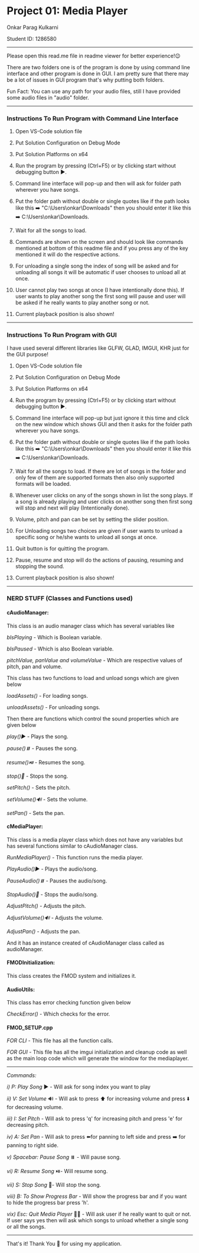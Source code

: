 # Project 01: Media Player 

Onkar Parag Kulkarni

Student ID: 1286580

---

Please open this read.me file in readme viewer for better experience!😉

There are two folders one is of the program is done by using command line interface and other program is done in GUI. I am pretty sure that there may be a lot of issues in GUI program that's why putting both folders.

Fun Fact: You can use any path for your audio files, still I have provided some audio files in "audio" folder.

---

### Instructions To Run Program with Command Line Interface

1) Open VS-Code solution file

2) Put Solution Configuration on Debug Mode

3) Put Solution Platforms on x64

4) Run the program by pressing (Ctrl+F5) or by clicking start without debugging button ▶️.

5) Command line interface will pop-up and then will ask for folder path wherever you have songs.

6) Put the folder path without double or single quotes like if the path looks like this ➡️ "C:\Users\onkar\Downloads" then you should enter it like this ➡️ C:\Users\onkar\Downloads.

7) Wait for all the songs to load.

8) Commands are shown on the screen and should look like commands mentioned at bottom of this readme file and if you press any of the key mentioned it will do the respective actions.

9) For unloading a single song the index of song will be asked and for unloading all songs it will be automatic if user chooses to unload all at once.

10) User cannot play two songs at once (I have intentionally done this). If user wants to play another song the first song will pause and user will be asked if he really wants to play another song or not.

11) Current playback position is also shown!

---

### Instructions To Run Program with GUI

I have used several different libraries like GLFW, GLAD, IMGUI, KHR just for the GUI purpose!

1) Open VS-Code solution file

2) Put Solution Configuration on Debug Mode

3) Put Solution Platforms on x64

4) Run the program by pressing (Ctrl+F5) or by clicking start without debugging button ▶️.

5) Command line interface will pop-up but just ignore it this time and click on the new window which shows GUI and then it asks for the folder path wherever you have songs.

6) Put the folder path without double or single quotes like if the path looks like this ➡️ "C:\Users\onkar\Downloads" then you should enter it like this ➡️ C:\Users\onkar\Downloads.

7) Wait for all the songs to load. If there are lot of songs in the folder and only few of them are supported formats then also only supported formats will be loaded.

8) Whenever user clicks on any of the songs shown in list the song plays. If a song is already playing and user clicks on another song then first song will stop and next will play (Intentionally done).

9) Volume, pitch and pan can be set by setting the slider position.

10) For Unloading songs two choices are given if user wants to unload a specific song or he/she wants to unload all songs at once.

11) Quit button is for quitting the program.

12) Pause, resume and stop will do the actions of pausing, resuming and stopping the sound.

13) Current playback position is also shown!

---

### NERD STUFF (Classes and Functions used)

#### cAudioManager:

This class is an audio manager class which has several variables like

*bIsPlaying* - Which is Boolean variable.

*bIsPaused* - Which is also Boolean variable.

*pitchValue, panValue and volumeValue* - Which are respective values of pitch, pan and volume.


This class has two functions to load and unload songs which are given below

*loadAssets()* - For loading songs.

*unloadAssets()* - For unloading songs.


Then there are functions which control the sound properties which are given below

*play()▶️* - Plays the song.

*pause()⏸️* - Pauses the song.

*resume()⏯️* - Resumes the song.

*stop()🛑* - Stops the song.

*setPitch()* - Sets the pitch.

*setVolume()🔊* - Sets the volume.

*setPan()* - Sets the pan.

#### cMediaPlayer:

This class is a media player class which does not have any variables but has several functions similar to cAudioManager class.

*RunMediaPlayer()* - This function runs the media player.

*PlayAudio()▶️* - Plays the audio/song.

*PauseAudio()⏸️* - Pauses the audio/song.

*StopAudio()🛑* - Stops the audio/song.

*AdjustPitch()* - Adjusts the pitch.

*AdjustVolume()🔊* - Adjusts the volume.

*AdjustPan()* - Adjusts the pan.


And it has an instance created of cAudioManager class called as audioManager.

#### FMODInitialization:

This class creates the FMOD system and initializes it.

#### AudioUtils:

This class has error checking function given below

*CheckError()* - Which checks for the error.

#### FMOD_SETUP.cpp

*FOR CLI* - This file has all the function calls.

*FOR GUI* - This file has all the imgui initialization and cleanup code as well as the main loop code which will generate the window for the mediaplayer.

---

*Commands:*

*i) P: Play Song* ▶️ - Will ask for song index you want to play

*ii) V: Set Volume* 🔊 - Will ask to press ⬆️ for increasing volume and press ⬇️ for decreasing volume.

*iii) I: Set Pitch* - Will ask to press 'q' for increasing pitch and press 'e' for decreasing pitch.

*iv) A: Set Pan* - Will ask to press ⬅️for panning to left side and press ➡️ for panning to right side.

*v) Spacebar: Pause Song* ⏸️ - Will pause song.

*vi) R: Resume Song* ⏯️- Will resume song.

*vii) S: Stop Song* 🛑- Will stop the song.

*viii) B: To Show Progress Bar* - Will show the progress bar and if you want to hide the progress bar press 'h'.

*vix) Esc: Quit Media Player* 🙋‍♂️ - Will ask user if he really want to quit or not. If user says yes then will ask which songs to unload whether a single song or all the songs.

---


That's it! Thank You 🙏 for using my application.